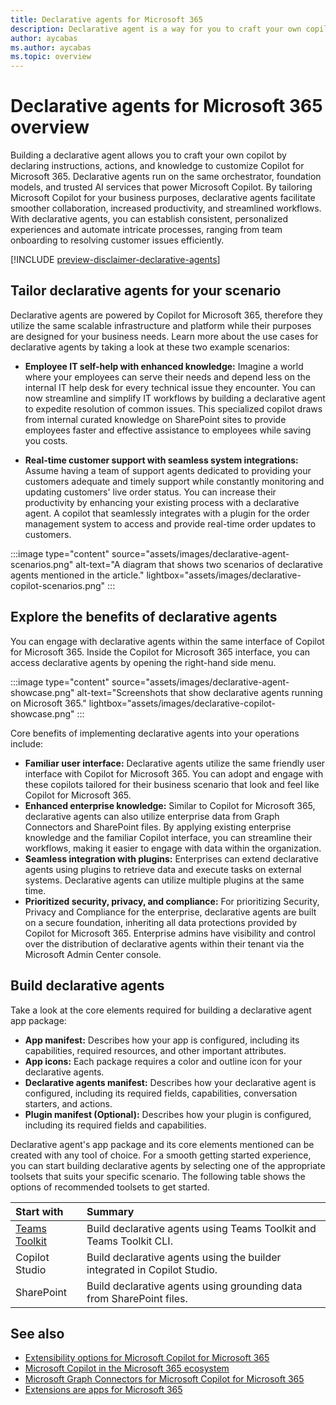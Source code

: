 ```yaml
---
title: Declarative agents for Microsoft 365
description: Declarative agent is a way for you to craft your own copilot by declaring instructions, actions, and knowledge to customize Copilot for Microsoft 365.
author: aycabas
ms.author: aycabas
ms.topic: overview
---
```


# Declarative agents for Microsoft 365 overview

Building a declarative agent allows you to craft your own copilot by declaring instructions, actions, and knowledge to customize Copilot for Microsoft 365. Declarative agents run on the same orchestrator, foundation models, and trusted AI services that power Microsoft Copilot. By tailoring Microsoft Copilot for your business purposes, declarative agents facilitate smoother collaboration, increased productivity, and streamlined workflows. With declarative agents, you can establish consistent, personalized experiences and automate intricate processes, ranging from team onboarding to resolving customer issues efficiently.

[!INCLUDE [preview-disclaimer-declarative-agents](includes/preview-disclaimer-declarative-agents.md)]

## Tailor declarative agents for your scenario

Declarative agents are powered by Copilot for Microsoft 365, therefore they utilize the same scalable infrastructure and platform while their purposes are designed for your business needs. Learn more about the use cases for declarative agents by taking a look at these two example scenarios:

- **Employee IT self-help with enhanced knowledge:** Imagine a world where your employees can serve their needs and depend less on the internal IT help desk for every technical issue they encounter. You can now streamline and simplify IT workflows by building a declarative agent to expedite resolution of common issues. This specialized copilot draws from internal curated knowledge on SharePoint sites to provide employees faster and effective assistance to employees while saving you costs.

- **Real-time customer support with seamless system integrations:** Assume having a team of support agents dedicated to providing your customers adequate and timely support while constantly monitoring and updating customers' live order status. You can increase their productivity by enhancing your existing process with a declarative agent. A copilot that seamlessly integrates with a plugin for the order management system to access and provide real-time order updates to customers.

:::image type="content" source="assets/images/declarative-agent-scenarios.png" alt-text="A diagram that shows two scenarios of declarative agents mentioned in the article." lightbox="assets/images/declarative-copilot-scenarios.png" :::

## Explore the benefits of declarative agents

You can engage with declarative agents within the same interface of Copilot for Microsoft 365. Inside the Copilot for Microsoft 365 interface, you can access declarative agents by opening the right-hand side menu.

:::image type="content" source="assets/images/declarative-agent-showcase.png" alt-text="Screenshots that show declarative agents running on Microsoft 365." lightbox="assets/images/declarative-copilot-showcase.png" :::

Core benefits of implementing declarative agents into your operations include:

- **Familiar user interface:** Declarative agents utilize the same friendly user interface with Copilot for Microsoft 365. You can adopt and engage with these copilots tailored for their business scenario that look and feel like Copilot for Microsoft 365.
- **Enhanced enterprise knowledge:** Similar to Copilot for Microsoft 365, declarative agents can also utilize enterprise data from Graph Connectors and SharePoint files. By applying existing enterprise knowledge and the familiar Copilot interface, you can streamline their workflows, making it easier to engage with data within the organization.
- **Seamless integration with plugins:** Enterprises can extend declarative agents using plugins to retrieve data and execute tasks on external systems. Declarative agents can utilize multiple plugins at the same time.
- **Prioritized security, privacy, and compliance:** For prioritizing Security, Privacy and Compliance for the enterprise, declarative agents are built on a secure foundation, inheriting all data protections provided by Copilot for Microsoft 365. Enterprise admins have visibility and control over the distribution of declarative agents within their tenant via the Microsoft Admin Center console.

## Build declarative agents

Take a look at the core elements required for building a declarative agent app package:

- **App manifest:** Describes how your app is configured, including its capabilities, required resources, and other important attributes.
- **App icons:** Each package requires a color and outline icon for your declarative agents.
- **Declarative agents manifest:** Describes how your declarative agent is configured, including its required fields, capabilities, conversation starters, and actions.
- **Plugin manifest (Optional):** Describes how your plugin is configured, including its required fields and capabilities.

Declarative agent's app package and its core elements mentioned can be created with any tool of choice. For a smooth getting started experience, you can start building declarative agents by selecting one of the appropriate toolsets that suits your specific scenario. The following table shows the options of recommended toolsets to get started.

| **Start with** | **Summary** |
|:------------|:------------|
| [Teams Toolkit](./ttk-declarative-agent-getting-started.md) | Build declarative agents using Teams Toolkit and Teams Toolkit CLI. |
| Copilot Studio | Build declarative agents using the builder integrated in Copilot Studio. |
| SharePoint | Build declarative agents using grounding data from SharePoint files. |

## See also

- [Extensibility options for Microsoft Copilot for Microsoft 365](decision-guide.md)
- [Microsoft Copilot in the Microsoft 365 ecosystem](ecosystem.md)
- [Microsoft Graph Connectors for Microsoft Copilot for Microsoft 365](overview-graph-connector.md)
- [Extensions are apps for Microsoft 365](extensions-are-apps.md)